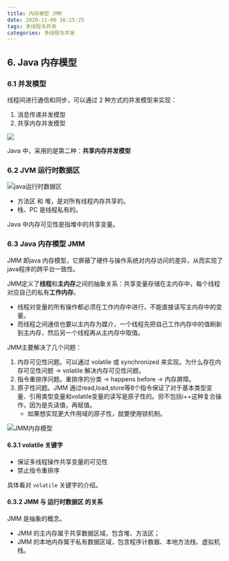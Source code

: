 ```yaml
---
title: 内存模型 JMM
date: 2020-11-06 16:25:25
tags: 多线程与并发
categories: 多线程与并发
---
```


## 6. Java 内存模型

### 6.1 并发模型

线程间进行通信和同步，可以通过 2 种方式的并发模型来实现：
1. 消息传递并发模型
2. 共享内存并发模型

![](http://note.youdao.com/yws/public/resource/bfce0e3d92cf4516094fe684a07f9b39/xmlnote/9E9DB40CE7334B3996E5ABA28365656D/12316)

Java 中，采用的是第二种：**共享内存并发模型**

### 6.2 JVM 运行时数据区

![java运行时数据区](http://concurrent.redspider.group/article/02/imgs/Java%E8%BF%90%E8%A1%8C%E6%97%B6%E6%95%B0%E6%8D%AE%E5%8C%BA.png)

- 方法区 和 堆，是对所有线程内存共享的。
- 栈、PC 是线程私有的。

Java 中内存可见性是指堆中的共享变量。

### 6.3 Java 内存模型 JMM

JMM 即java 内存模型，它屏蔽了硬件与操作系统对内存访问的差异，从而实现了java程序的跨平台一致性。

JMM定义了**线程**和**主内存**之间的抽象关系：共享变量存储在主内存中，每个线程对应自己的私有**工作内存**。
- 线程对变量的所有操作都必须在工作内存中进行，不能直接读写主内存中的变量。
- 而线程之间通信也要以主内存为媒介，一个线程先把自己工作内存中的值刷新到主内存，然后另一个线程再从主内存中取值。

JMM主要解决了几个问题：
1. 内存可见性问题。可以通过 volatile 或 synchronized 来实现。为什么存在内存可见性问题 -> volatile 解决内存可见性问题。
2. 指令重排序问题。重排序的分类 -> happens before -> 内存屏障。
3. 原子性问题。JMM 通过read,load,store等8个指令保证了对于基本类型变量、引用类型变量和volatile变量的读写是原子性的。但不包括i++这种复合操作，因为是先读值，再赋值。
    - 如果想实现更大作用域的原子性，就要使用锁机制。

![JMM内存模型](http://concurrent.redspider.group/article/02/imgs/JMM%E6%8A%BD%E8%B1%A1%E7%A4%BA%E6%84%8F%E5%9B%BE.jpg)

#### 6.3.1 volatile 关键字

- 保证多线程操作共享变量的可见性
- 禁止指令重排序

具体看对 `volatile` 关键字的介绍。

#### 6.3.2 JMM 与 运行时数据区 的关系

JMM 是抽象的概念。
- JMM 的主内存属于共享数据区域，包含堆、方法区；
- JMM 的本地内存属于私有数据区域，包含程序计数器、本地方法栈、虚拟机栈。